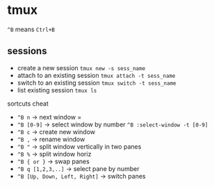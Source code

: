 # tmux
`^B` means `Ctrl+B`
## sessions
- create a new session `tmux new -s sess_name`
- attach to an existing session `tmux attach -t sess_name`
- switch to an existing session `tmux switch -t sess_name`
- list existing session `tmux ls`


sortcuts  cheat   
- `^B n` -> next window = 
- `^B [0-9]` -> select window by number `^B :select-window -t [0-9]`
- `^B c` -> create new window
- `^B ,` -> rename window
- `^B "` -> split window vertically in two panes
- `^B %` -> split window horiz
- `^B { or }` -> swap panes
- `^B q [1,2,3,..]` -> select pane by number
- `^B [Up, Down, Left, Right]` -> switch panes

